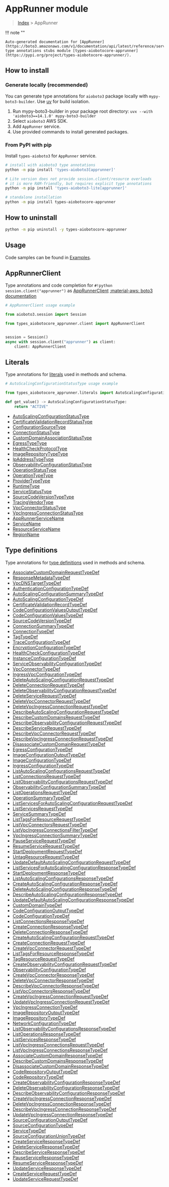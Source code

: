 # AppRunner module

> [Index](../README.md) > AppRunner


!!! note ""

    Auto-generated documentation for [AppRunner](https://boto3.amazonaws.com/v1/documentation/api/latest/reference/services/apprunner.html#apprunner)
    type annotations stubs module [types-aiobotocore-apprunner](https://pypi.org/project/types-aiobotocore-apprunner/).

## How to install

### Generate locally (recommended)

You can generate type annotations for `aioboto3` package locally with `mypy-boto3-builder`.
Use [uv](https://docs.astral.sh/uv/getting-started/installation/) for build isolation.

1. Run mypy-boto3-builder in your package root directory: `uvx --with 'aioboto3==14.1.0' mypy-boto3-builder`
1. Select `aioboto3` AWS SDK.
1. Add `AppRunner` service.
1. Use provided commands to install generated packages.



### From PyPI with pip

Install `types-aioboto3` for `AppRunner` service.

```bash
# install with aioboto3 type annotations
python -m pip install 'types-aioboto3[apprunner]'

# Lite version does not provide session.client/resource overloads
# it is more RAM-friendly, but requires explicit type annotations
python -m pip install 'types-aioboto3-lite[apprunner]'

# standalone installation
python -m pip install types-aiobotocore-apprunner
```



## How to uninstall

```bash
python -m pip uninstall -y types-aiobotocore-apprunner
```

## Usage

Code samples can be found in [Examples](./usage.md).

## AppRunnerClient

Type annotations and code completion for  `#!python session.client("apprunner")` as [AppRunnerClient](./client.md)
[:material-aws: boto3 documentation](https://boto3.amazonaws.com/v1/documentation/api/latest/reference/services/apprunner.html#AppRunner.Client)

```python
# AppRunnerClient usage example

from aioboto3.session import Session

from types_aiobotocore_apprunner.client import AppRunnerClient


session = Session()
async with session.client("apprunner") as client:
    client: AppRunnerClient
```








## Literals

Type annotations for [literals](./literals.md) used in methods and schema.

```python
# AutoScalingConfigurationStatusType usage example

from types_aiobotocore_apprunner.literals import AutoScalingConfigurationStatusType

def get_value() -> AutoScalingConfigurationStatusType:
    return "ACTIVE"
```

- [AutoScalingConfigurationStatusType](./literals.md#autoscalingconfigurationstatustype)
- [CertificateValidationRecordStatusType](./literals.md#certificatevalidationrecordstatustype)
- [ConfigurationSourceType](./literals.md#configurationsourcetype)
- [ConnectionStatusType](./literals.md#connectionstatustype)
- [CustomDomainAssociationStatusType](./literals.md#customdomainassociationstatustype)
- [EgressTypeType](./literals.md#egresstypetype)
- [HealthCheckProtocolType](./literals.md#healthcheckprotocoltype)
- [ImageRepositoryTypeType](./literals.md#imagerepositorytypetype)
- [IpAddressTypeType](./literals.md#ipaddresstypetype)
- [ObservabilityConfigurationStatusType](./literals.md#observabilityconfigurationstatustype)
- [OperationStatusType](./literals.md#operationstatustype)
- [OperationTypeType](./literals.md#operationtypetype)
- [ProviderTypeType](./literals.md#providertypetype)
- [RuntimeType](./literals.md#runtimetype)
- [ServiceStatusType](./literals.md#servicestatustype)
- [SourceCodeVersionTypeType](./literals.md#sourcecodeversiontypetype)
- [TracingVendorType](./literals.md#tracingvendortype)
- [VpcConnectorStatusType](./literals.md#vpcconnectorstatustype)
- [VpcIngressConnectionStatusType](./literals.md#vpcingressconnectionstatustype)
- [AppRunnerServiceName](./literals.md#apprunnerservicename)
- [ServiceName](./literals.md#servicename)
- [ResourceServiceName](./literals.md#resourceservicename)
- [RegionName](./literals.md#regionname)




## Type definitions

Type annotations for [type definitions](./type_defs.md) used in methods and schema.

- [AssociateCustomDomainRequestTypeDef](./type_defs.md#associatecustomdomainrequesttypedef)
- [ResponseMetadataTypeDef](./type_defs.md#responsemetadatatypedef)
- [VpcDNSTargetTypeDef](./type_defs.md#vpcdnstargettypedef)
- [AuthenticationConfigurationTypeDef](./type_defs.md#authenticationconfigurationtypedef)
- [AutoScalingConfigurationSummaryTypeDef](./type_defs.md#autoscalingconfigurationsummarytypedef)
- [AutoScalingConfigurationTypeDef](./type_defs.md#autoscalingconfigurationtypedef)
- [CertificateValidationRecordTypeDef](./type_defs.md#certificatevalidationrecordtypedef)
- [CodeConfigurationValuesOutputTypeDef](./type_defs.md#codeconfigurationvaluesoutputtypedef)
- [CodeConfigurationValuesTypeDef](./type_defs.md#codeconfigurationvaluestypedef)
- [SourceCodeVersionTypeDef](./type_defs.md#sourcecodeversiontypedef)
- [ConnectionSummaryTypeDef](./type_defs.md#connectionsummarytypedef)
- [ConnectionTypeDef](./type_defs.md#connectiontypedef)
- [TagTypeDef](./type_defs.md#tagtypedef)
- [TraceConfigurationTypeDef](./type_defs.md#traceconfigurationtypedef)
- [EncryptionConfigurationTypeDef](./type_defs.md#encryptionconfigurationtypedef)
- [HealthCheckConfigurationTypeDef](./type_defs.md#healthcheckconfigurationtypedef)
- [InstanceConfigurationTypeDef](./type_defs.md#instanceconfigurationtypedef)
- [ServiceObservabilityConfigurationTypeDef](./type_defs.md#serviceobservabilityconfigurationtypedef)
- [VpcConnectorTypeDef](./type_defs.md#vpcconnectortypedef)
- [IngressVpcConfigurationTypeDef](./type_defs.md#ingressvpcconfigurationtypedef)
- [DeleteAutoScalingConfigurationRequestTypeDef](./type_defs.md#deleteautoscalingconfigurationrequesttypedef)
- [DeleteConnectionRequestTypeDef](./type_defs.md#deleteconnectionrequesttypedef)
- [DeleteObservabilityConfigurationRequestTypeDef](./type_defs.md#deleteobservabilityconfigurationrequesttypedef)
- [DeleteServiceRequestTypeDef](./type_defs.md#deleteservicerequesttypedef)
- [DeleteVpcConnectorRequestTypeDef](./type_defs.md#deletevpcconnectorrequesttypedef)
- [DeleteVpcIngressConnectionRequestTypeDef](./type_defs.md#deletevpcingressconnectionrequesttypedef)
- [DescribeAutoScalingConfigurationRequestTypeDef](./type_defs.md#describeautoscalingconfigurationrequesttypedef)
- [DescribeCustomDomainsRequestTypeDef](./type_defs.md#describecustomdomainsrequesttypedef)
- [DescribeObservabilityConfigurationRequestTypeDef](./type_defs.md#describeobservabilityconfigurationrequesttypedef)
- [DescribeServiceRequestTypeDef](./type_defs.md#describeservicerequesttypedef)
- [DescribeVpcConnectorRequestTypeDef](./type_defs.md#describevpcconnectorrequesttypedef)
- [DescribeVpcIngressConnectionRequestTypeDef](./type_defs.md#describevpcingressconnectionrequesttypedef)
- [DisassociateCustomDomainRequestTypeDef](./type_defs.md#disassociatecustomdomainrequesttypedef)
- [EgressConfigurationTypeDef](./type_defs.md#egressconfigurationtypedef)
- [ImageConfigurationOutputTypeDef](./type_defs.md#imageconfigurationoutputtypedef)
- [ImageConfigurationTypeDef](./type_defs.md#imageconfigurationtypedef)
- [IngressConfigurationTypeDef](./type_defs.md#ingressconfigurationtypedef)
- [ListAutoScalingConfigurationsRequestTypeDef](./type_defs.md#listautoscalingconfigurationsrequesttypedef)
- [ListConnectionsRequestTypeDef](./type_defs.md#listconnectionsrequesttypedef)
- [ListObservabilityConfigurationsRequestTypeDef](./type_defs.md#listobservabilityconfigurationsrequesttypedef)
- [ObservabilityConfigurationSummaryTypeDef](./type_defs.md#observabilityconfigurationsummarytypedef)
- [ListOperationsRequestTypeDef](./type_defs.md#listoperationsrequesttypedef)
- [OperationSummaryTypeDef](./type_defs.md#operationsummarytypedef)
- [ListServicesForAutoScalingConfigurationRequestTypeDef](./type_defs.md#listservicesforautoscalingconfigurationrequesttypedef)
- [ListServicesRequestTypeDef](./type_defs.md#listservicesrequesttypedef)
- [ServiceSummaryTypeDef](./type_defs.md#servicesummarytypedef)
- [ListTagsForResourceRequestTypeDef](./type_defs.md#listtagsforresourcerequesttypedef)
- [ListVpcConnectorsRequestTypeDef](./type_defs.md#listvpcconnectorsrequesttypedef)
- [ListVpcIngressConnectionsFilterTypeDef](./type_defs.md#listvpcingressconnectionsfiltertypedef)
- [VpcIngressConnectionSummaryTypeDef](./type_defs.md#vpcingressconnectionsummarytypedef)
- [PauseServiceRequestTypeDef](./type_defs.md#pauseservicerequesttypedef)
- [ResumeServiceRequestTypeDef](./type_defs.md#resumeservicerequesttypedef)
- [StartDeploymentRequestTypeDef](./type_defs.md#startdeploymentrequesttypedef)
- [UntagResourceRequestTypeDef](./type_defs.md#untagresourcerequesttypedef)
- [UpdateDefaultAutoScalingConfigurationRequestTypeDef](./type_defs.md#updatedefaultautoscalingconfigurationrequesttypedef)
- [ListServicesForAutoScalingConfigurationResponseTypeDef](./type_defs.md#listservicesforautoscalingconfigurationresponsetypedef)
- [StartDeploymentResponseTypeDef](./type_defs.md#startdeploymentresponsetypedef)
- [ListAutoScalingConfigurationsResponseTypeDef](./type_defs.md#listautoscalingconfigurationsresponsetypedef)
- [CreateAutoScalingConfigurationResponseTypeDef](./type_defs.md#createautoscalingconfigurationresponsetypedef)
- [DeleteAutoScalingConfigurationResponseTypeDef](./type_defs.md#deleteautoscalingconfigurationresponsetypedef)
- [DescribeAutoScalingConfigurationResponseTypeDef](./type_defs.md#describeautoscalingconfigurationresponsetypedef)
- [UpdateDefaultAutoScalingConfigurationResponseTypeDef](./type_defs.md#updatedefaultautoscalingconfigurationresponsetypedef)
- [CustomDomainTypeDef](./type_defs.md#customdomaintypedef)
- [CodeConfigurationOutputTypeDef](./type_defs.md#codeconfigurationoutputtypedef)
- [CodeConfigurationTypeDef](./type_defs.md#codeconfigurationtypedef)
- [ListConnectionsResponseTypeDef](./type_defs.md#listconnectionsresponsetypedef)
- [CreateConnectionResponseTypeDef](./type_defs.md#createconnectionresponsetypedef)
- [DeleteConnectionResponseTypeDef](./type_defs.md#deleteconnectionresponsetypedef)
- [CreateAutoScalingConfigurationRequestTypeDef](./type_defs.md#createautoscalingconfigurationrequesttypedef)
- [CreateConnectionRequestTypeDef](./type_defs.md#createconnectionrequesttypedef)
- [CreateVpcConnectorRequestTypeDef](./type_defs.md#createvpcconnectorrequesttypedef)
- [ListTagsForResourceResponseTypeDef](./type_defs.md#listtagsforresourceresponsetypedef)
- [TagResourceRequestTypeDef](./type_defs.md#tagresourcerequesttypedef)
- [CreateObservabilityConfigurationRequestTypeDef](./type_defs.md#createobservabilityconfigurationrequesttypedef)
- [ObservabilityConfigurationTypeDef](./type_defs.md#observabilityconfigurationtypedef)
- [CreateVpcConnectorResponseTypeDef](./type_defs.md#createvpcconnectorresponsetypedef)
- [DeleteVpcConnectorResponseTypeDef](./type_defs.md#deletevpcconnectorresponsetypedef)
- [DescribeVpcConnectorResponseTypeDef](./type_defs.md#describevpcconnectorresponsetypedef)
- [ListVpcConnectorsResponseTypeDef](./type_defs.md#listvpcconnectorsresponsetypedef)
- [CreateVpcIngressConnectionRequestTypeDef](./type_defs.md#createvpcingressconnectionrequesttypedef)
- [UpdateVpcIngressConnectionRequestTypeDef](./type_defs.md#updatevpcingressconnectionrequesttypedef)
- [VpcIngressConnectionTypeDef](./type_defs.md#vpcingressconnectiontypedef)
- [ImageRepositoryOutputTypeDef](./type_defs.md#imagerepositoryoutputtypedef)
- [ImageRepositoryTypeDef](./type_defs.md#imagerepositorytypedef)
- [NetworkConfigurationTypeDef](./type_defs.md#networkconfigurationtypedef)
- [ListObservabilityConfigurationsResponseTypeDef](./type_defs.md#listobservabilityconfigurationsresponsetypedef)
- [ListOperationsResponseTypeDef](./type_defs.md#listoperationsresponsetypedef)
- [ListServicesResponseTypeDef](./type_defs.md#listservicesresponsetypedef)
- [ListVpcIngressConnectionsRequestTypeDef](./type_defs.md#listvpcingressconnectionsrequesttypedef)
- [ListVpcIngressConnectionsResponseTypeDef](./type_defs.md#listvpcingressconnectionsresponsetypedef)
- [AssociateCustomDomainResponseTypeDef](./type_defs.md#associatecustomdomainresponsetypedef)
- [DescribeCustomDomainsResponseTypeDef](./type_defs.md#describecustomdomainsresponsetypedef)
- [DisassociateCustomDomainResponseTypeDef](./type_defs.md#disassociatecustomdomainresponsetypedef)
- [CodeRepositoryOutputTypeDef](./type_defs.md#coderepositoryoutputtypedef)
- [CodeRepositoryTypeDef](./type_defs.md#coderepositorytypedef)
- [CreateObservabilityConfigurationResponseTypeDef](./type_defs.md#createobservabilityconfigurationresponsetypedef)
- [DeleteObservabilityConfigurationResponseTypeDef](./type_defs.md#deleteobservabilityconfigurationresponsetypedef)
- [DescribeObservabilityConfigurationResponseTypeDef](./type_defs.md#describeobservabilityconfigurationresponsetypedef)
- [CreateVpcIngressConnectionResponseTypeDef](./type_defs.md#createvpcingressconnectionresponsetypedef)
- [DeleteVpcIngressConnectionResponseTypeDef](./type_defs.md#deletevpcingressconnectionresponsetypedef)
- [DescribeVpcIngressConnectionResponseTypeDef](./type_defs.md#describevpcingressconnectionresponsetypedef)
- [UpdateVpcIngressConnectionResponseTypeDef](./type_defs.md#updatevpcingressconnectionresponsetypedef)
- [SourceConfigurationOutputTypeDef](./type_defs.md#sourceconfigurationoutputtypedef)
- [SourceConfigurationTypeDef](./type_defs.md#sourceconfigurationtypedef)
- [ServiceTypeDef](./type_defs.md#servicetypedef)
- [SourceConfigurationUnionTypeDef](./type_defs.md#sourceconfigurationuniontypedef)
- [CreateServiceResponseTypeDef](./type_defs.md#createserviceresponsetypedef)
- [DeleteServiceResponseTypeDef](./type_defs.md#deleteserviceresponsetypedef)
- [DescribeServiceResponseTypeDef](./type_defs.md#describeserviceresponsetypedef)
- [PauseServiceResponseTypeDef](./type_defs.md#pauseserviceresponsetypedef)
- [ResumeServiceResponseTypeDef](./type_defs.md#resumeserviceresponsetypedef)
- [UpdateServiceResponseTypeDef](./type_defs.md#updateserviceresponsetypedef)
- [CreateServiceRequestTypeDef](./type_defs.md#createservicerequesttypedef)
- [UpdateServiceRequestTypeDef](./type_defs.md#updateservicerequesttypedef)

